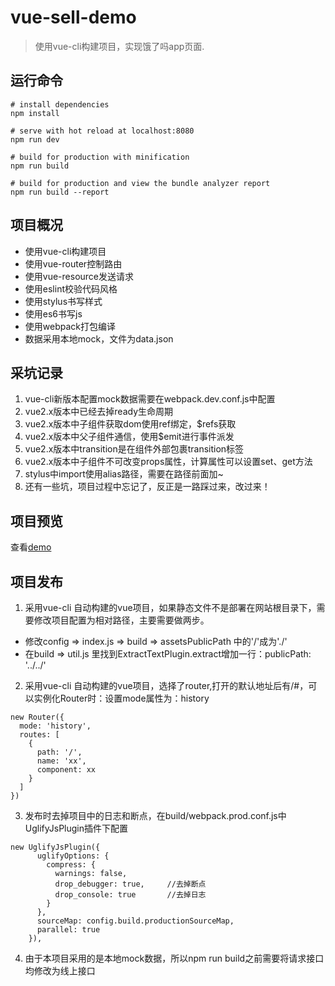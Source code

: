 # vue-sell-demo

> 使用vue-cli构建项目，实现饿了吗app页面.

## 运行命令

```
# install dependencies
npm install

# serve with hot reload at localhost:8080
npm run dev

# build for production with minification
npm run build

# build for production and view the bundle analyzer report
npm run build --report
```

## 项目概况

- 使用vue-cli构建项目
- 使用vue-router控制路由
- 使用vue-resource发送请求
- 使用eslint校验代码风格
- 使用stylus书写样式
- 使用es6书写js
- 使用webpack打包编译
- 数据采用本地mock，文件为data.json

## 采坑记录
1. vue-cli新版本配置mock数据需要在webpack.dev.conf.js中配置
2. vue2.x版本中已经去掉ready生命周期
3. vue2.x版本中子组件获取dom使用ref绑定，$refs获取
4. vue2.x版本中父子组件通信，使用$emit进行事件派发
5. vue2.x版本中transition是在组件外部包裹transition标签
6. vue2.x版本中子组件不可改变props属性，计算属性可以设置set、get方法
7. stylus中import使用alias路径，需要在路径前面加~
8. 还有一些坑，项目过程中忘记了，反正是一路踩过来，改过来！

## 项目预览
查看[demo](https://m.limuyi.com.cn)

## 项目发布
1. 采用vue-cli 自动构建的vue项目，如果静态文件不是部署在网站根目录下，需要修改项目配置为相对路径，主要需要做两步。
  - 修改config => index.js => build => assetsPublicPath 中的'/'成为'./'
  - 在build => util.js 里找到ExtractTextPlugin.extract增加一行：publicPath: '../../'
2. 采用vue-cli 自动构建的vue项目，选择了router,打开的默认地址后有/#，可以实例化Router时：设置mode属性为：history
```
new Router({
  mode: 'history',
  routes: [
    {
      path: '/',
      name: 'xx',
      component: xx
    }
  ]
})
```
3. 发布时去掉项目中的日志和断点，在build/webpack.prod.conf.js中UglifyJsPlugin插件下配置
```
new UglifyJsPlugin({
      uglifyOptions: {
        compress: {
          warnings: false,
          drop_debugger: true,     //去掉断点
          drop_console: true       //去掉日志
        }
      },
      sourceMap: config.build.productionSourceMap,
      parallel: true
    }),
```
4. 由于本项目采用的是本地mock数据，所以npm run build之前需要将请求接口均修改为线上接口
